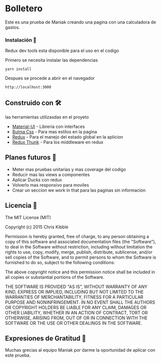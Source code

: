 # Bolletero

Este es una prueba de Maniak creando una pagina con una calculadora de gastos.

### Instalación 🔧
Redux dev tools esta disponible para el uso en el codigo

Primero se necesita instalar las dependencias

```
yarn install
```
Despues se procede a abrir en el navegador 

```
http://localhost:3000
```


## Construido con 🛠️

las herramientas utilizasdas en el proyeto

* [Material-UI](https://material-ui.com) - Libreria con interfaces
* [Bulma Css](https://bulma.io) - Para mas estilos en la pagina
* [Redux](https://es.redux.js.org) - Para el manejo del estado global en la aplicion
* [Redux Thunk](https://github.com/reduxjs/redux-thunk) - Para los middleware en redux


## Planes futuros 📌
* Meter mas pruebas unitarias y mas coverage del codigo
* Reducir mas las views a componentes
* Aplicar Ducks con redux
* Volverlo mas responsivo para moviles
* Crear un seccion we work in that para las paginas sin informacion

## Licencia 📄

The MIT License (MIT)

Copyright (c) 2015 Chris Kibble

Permission is hereby granted, free of charge, to any person obtaining a copy of this software and associated documentation files (the "Software"), to deal in the Software without restriction, including without limitation the rights to use, copy, modify, merge, publish, distribute, sublicense, and/or sell copies of the Software, and to permit persons to whom the Software is furnished to do so, subject to the following conditions:

The above copyright notice and this permission notice shall be included in all copies or substantial portions of the Software.

THE SOFTWARE IS PROVIDED "AS IS", WITHOUT WARRANTY OF ANY KIND, EXPRESS OR IMPLIED, INCLUDING BUT NOT LIMITED TO THE WARRANTIES OF MERCHANTABILITY, FITNESS FOR A PARTICULAR PURPOSE AND NONINFRINGEMENT. IN NO EVENT SHALL THE AUTHORS OR COPYRIGHT HOLDERS BE LIABLE FOR ANY CLAIM, DAMAGES OR OTHER LIABILITY, WHETHER IN AN ACTION OF CONTRACT, TORT OR OTHERWISE, ARISING FROM, OUT OF OR IN CONNECTION WITH THE SOFTWARE OR THE USE OR OTHER DEALINGS IN THE SOFTWARE.

## Expresiones de Gratitud 🎁
Muchas grecias al equipo Maniak por darme la oportunidad de aplicar con este prueba.


